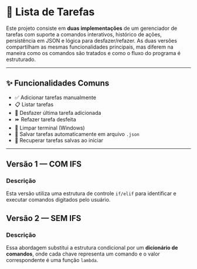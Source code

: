 
# 🧠 Lista de Tarefas

Este projeto consiste em **duas implementações** de um gerenciador de tarefas com suporte a comandos interativos, histórico de ações, persistência em JSON e lógica para desfazer/refazer. As duas versões compartilham as mesmas funcionalidades principais, mas diferem na maneira como os comandos são tratados e como o fluxo do programa é estruturado.

---

## ✨ Funcionalidades Comuns

- ✅ Adicionar tarefas manualmente
- 📋 Listar tarefas
- 🔄 Desfazer última tarefa adicionada
- ⏩ Refazer tarefa desfeita
- 🧼 Limpar terminal (Windows)
- 💾 Salvar tarefas automaticamente em arquivo `.json`
- 📁 Recuperar tarefas salvas ao iniciar

---

## Versão 1 — COM IFS

### Descrição

Esta versão utiliza uma estrutura de controle `if/elif` para identificar e executar comandos digitados pelo usuário.

## Versão 2 — SEM IFS

### Descrição

Essa abordagem substitui a estrutura condicional por um **dicionário de comandos**, onde cada chave representa um comando e o valor correspondente é uma função `lambda`.